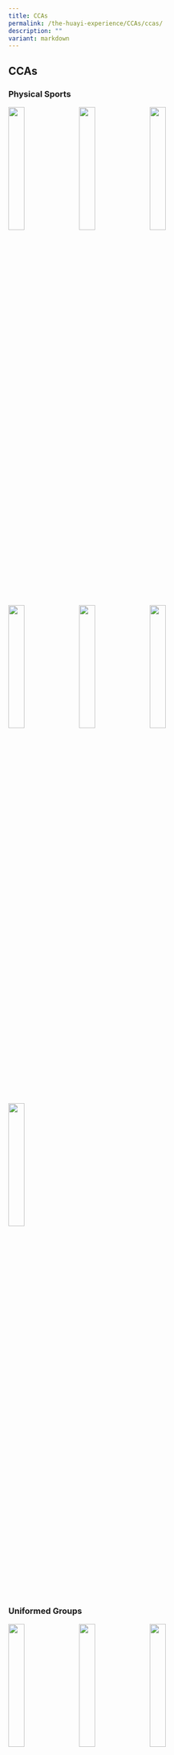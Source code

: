 ```yaml
---
title: CCAs
permalink: /the-huayi-experience/CCAs/ccas/
description: ""
variant: markdown
---
```

## CCAs

### Physical Sports

<p><a href="/physical-sports/vb/">
<img style="width:25%;margin-right:15px;" align="left" src="/images/photo1669659458.jpeg">
</a></p>

<p><a href="/physical-sports/badminton/">
<img style="width:25%;margin-right:15px;" align="left" src="/images/photo1669659466.jpeg">
</a></p>

<p><a href="/physical-sports/bball/">
<img style="width:25%;margin-right:15px;" align="left" src="/images/photo1669659474.jpeg">
</a></p> <br clear="left">

<p><a href="/physical-sports/fb/">
<img style="width:25%;margin-right:15px;" align="left" src="/images/photo1669659557.jpeg">
</a></p>

<p><a href="/physical-sports/football/">
<img style="width:25%;margin-right:15px;" align="left" src="/images/photo1669659565.jpeg">
</a></p>

<p><a href="/physical-sports/netball/">
<img style="width:25%;margin-right:15px;" align="left" src="/images/photo1669659575.jpeg">
</a></p> <br clear="left">

<p><a href="/physical-sports/tnf/">
<img style="width:25%;margin-right:15px;" align="left" src="/images/photo1669659682.jpeg">
</a></p> <br clear="left">

### Uniformed Groups

<p><a href="/uniformed-groups/rcy/">
<img style="width:25%;margin-right:15px;" align="left" src="/images/photo1669659895.jpeg">
</a></p>

<p><a href="/uniformed-groups/npcc/">
<img style="width:25%;margin-right:15px;" align="left" src="/images/photo1669659905.jpeg">
</a></p>

<p><a href="/uniformed-groups/ncc/">
<img style="width:25%;margin-right:15px;" align="left" src="/images/photo1669659913.jpeg">
</a></p> <br clear="left">

### Visual &amp; Performing Arts

<p><a href="/visual-performing-arts/sc/">
<img style="width:25%;margin-right:15px;" align="left" src="/images/photo1669660000.jpeg">
</a></p>

<p><a href="/visual-performing-arts/cds/">
<img style="width:25%;margin-right:15px;" align="left" src="/images/photo1669660011.jpeg">
</a></p>

<p><a href="/visual-performing-arts/cb/">
<img style="width:25%;margin-right:15px;" align="left" src="/images/photo1669660021.jpeg">
</a></p> <br clear="left">

<p><a href="/visual-performing-arts/ge/">
<img style="width:25%;margin-right:15px;" align="left" src="/images/photo1669660072.jpeg">
</a></p>

<p><a href="/visual-performing-arts/md/">
<img style="width:25%;margin-right:15px;" align="left" src="/images/photo1669660079.jpeg">
</a></p>

<p><a href="/visual-performing-arts/cldds/">
<img style="width:25%;margin-right:15px;" align="left" src="/images/photo1669660088.jpeg">
</a></p> <br clear="left">

<p><a href="/visual-performing-arts/eldds/">
<img style="width:25%;margin-right:15px;" align="left" src="/images/photo1669660147.jpeg">
</a></p> <br clear="left">

### Clubs &amp; Societies

<p><a href="/clubs-n-societies/anc/">
<img style="width:25%;margin-right:15px;" align="left" src="/images/photo1669660205.jpeg">
</a></p>

<p><a href="/clubs-n-societies/ic/">
<img style="width:25%;margin-right:15px;" align="left" src="/images/photo1669660214.jpeg">
</a></p>

<p><a href="/clubs-n-societies/syfc/">
<img style="width:25%;margin-right:15px;" align="left" src="/images/photo1669660225.jpeg">
</a></p> <br clear="left">

<p><a href="/clubs-n-societies/nfsc/">
<img style="width:25%;margin-right:15px;" align="left" src="/images/photo1669660238.jpeg">
</a></p> <br clear="left">

#### CCA Schedule

##### A. PHYSICAL SPORTS

|  CCA |  Training Days |  Time |  Venue |
|:---:|---|---|---|
| **Badminton (Boys)** | Monday<br>Wednesday | 3:15 – 6:15 pm<br>3:15 – 6:15 pm | Centrestage |
| **Badminton (Girls)** | Tuesday<br>Thursday | 3:15 – 6:15 pm<br>3:15 – 6:15 pm | Centrestage |
| **Basketball (Boys)** | Monday<br>Wednesday | 3:15 – 6:15 pm<br>3:15 – 6:15 pm | Basketball Court |
| **\*Track &amp; Field (Boys/Girls)** | Monday<br>Wednesday | 4:00 – 6:30 pm<br>4:00 – 6:30 pm | Clementi Stadium |
| **\*Volleyball (Girls)** | Monday<br>Wednesday | 3:15 – 6:15 pm<br>3:15 – 6:15 pm | Arena |
| **Football (Boys)** | Monday<br>Wednesday | 3:15 – 6:15 pm<br>3:15 – 6:15 pm | School Field |
| **Netball (Girls)** | Wednesday<br>Friday | 3:15 – 6:15 pm<br>3:00 – 6:00 pm | Quadrangle / Arena |
| **Floorball (Boys)** | Tuesday<br>Thursday | 3:15 – 6:15 pm<br>3:15 – 6:15 pm | Arena |
|  |  |  |  |

**_\*Additional trainings on Fridays in school_**

##### B. UNIFORMED GROUPS

|  CCA |  Training Days |  Time |  Venue |
|:---:|---|---|---|
| **NCC - Land (Boys)** | Wednesday | 3:15 – 6:15 pm | 1A Classroom (Blk E) &amp; Quadrangle |
| **NPCC (Boys &amp; Girls)** | Wednesday | 3:15 – 6:15 pm | 1C Classroom (Blk E) &amp; Quadrangle |
| **Red Cross Youth (Boys &amp; Girls)** | Wednesday | 3:15 – 6:15 pm | 1F Classroom (Blk D) &amp; Quadrangle |
|  |  |  |  |

##### C. VISUAL &amp; PERFORMING ARTS

|  CCA |  Training Days |  Time |  Venue |
|:---:|---|---|---|
| **Show Choir** | Tuesday (Dance)<br><br>Wednesday (Vocals) | 3:15 – 6:15 pm<br><br>3:15 – 6:15 pm | Dance Studio (Blk A, Level 3, A3-05)<br><br>iProject (Blk A, Level 4, A4-05) |
| **Concert Band** | Monday<br>Wednesday | 3:15 – 6:15 pm<br>3:15 – 6:15 pm | Band Room  <br>(Blk G, Level 3, G3-02) |
| **Cultural Dance** | Monday<br><br>Wednesday | 3:15 – 6:15 pm<br><br>3:15 – 6:15 pm | iProject (Blk A, Level 4, A4-05)<br><br>Dance Studio (Blk A, Level 3, A3-05) |
| **Modern Dance** | Monday<br><br>Thursday | 3:15 – 6:15 pm<br><br>3:15 – 6:15 pm | Dance Studio (Blk A, Level 3, A3-05)<br><br>TR D3 (Blk D, Level 3, D3-02) |
| **Guzheng Ensemble** | Monday<br>Wednesday | 3:15 – 6:15 pm<br>3:15 – 6:15 pm | AVA Rm  <br>(Blk A, Level 3, A3-06) |
| **Chinese Language, Drama and Debate** | Monday<br>Wednesday | 3:15 – 6:15 pm<br>3:15 – 6:15 pm | iDesign Hub (Blk H, Level 2, H2-01) |
| **English Language, Drama and Debate** | Monday &amp; Wednesday (Debate)<br><br>Monday (Drama) | 3:15 – 6:15 pm<br><br>3:15 – 6:15 pm | **Debate:** TR E4 (Blk E, Level 4, E4-02) <br><br>**Drama:** TR C4B (Blk C, Level 4, C4-04) |
|  |  |  |  |

##### D. CLUBS &amp; SOCIETIES

|  CCA |  Training Days |  Time |  Venue |
|:---:|---|---|---|
| **Art and Crafts Club** | Wednesday | 3:15 – 6:15 pm | Art Room 1  <br>(Blk F, Level 2, F2-04) |
| **Nutrition &amp; Food Science Club** | Monday | 3:15 – 6:15 pm | Cookery Room 1  <br>(Blk F, Level 1, F1-03) |
| **InfoComm Technology Club** | Wednesday | 3:15 – 6:15 pm | Computer Lab 1 &amp; 2  <br>(Blk F, Level 3, F3-04 &amp; F3-05) |
| **Singapore Youth Flying Club**<br><br>Click&nbsp;_**[HERE](http://www.syfc.sg/)**_&nbsp;to access the main SYFC website. | Wednesday | 3:15 – 6:15 pm | TR F4 (Blk F, level 4, F4-02)<br><br>Benevolence &amp; Justice (Blk F, Level 4, F4-03 &amp; F4-04) |
|  |  |  |  |

**Useful links** <br>
[LEAPS 2.0 Press Release](http:/#) **PAGE NOT FOUND**<br>
[LEAPS 2.0 Document](http:/#) **PAGE NOT FOUND**<br>
[Singapore Schools Sports Council](http:/#)**PAGE NOT FOUND** <br>
[School Sports](http:/#)**PAGE NOT FOUND**